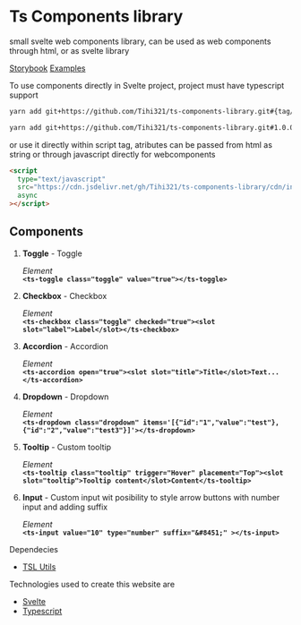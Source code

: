 # Ts Components library

small svelte web components library, can be used as web components through html, or as svelte library

[Storybook](https://tihi321.github.io/ts-components-library/)
[Examples](https://github.com/Tihi321/ts-components-library/blob/main/index.html)

To use components directly in Svelte project, project must have typescript support

```bash
yarn add git+https://github.com/Tihi321/ts-components-library.git#{tag/version}
```

```bash
yarn add git+https://github.com/Tihi321/ts-components-library.git#1.0.0
```

or use it directly within script tag, atributes can be passed from html as string or through javascript directly for webcomponents

```html
<script
  type="text/javascript"
  src="https://cdn.jsdelivr.net/gh/Tihi321/ts-components-library/cdn/index.js"
  async
></script>
```

## Components

1.  **Toggle** - Toggle

    _Element_<br/>
    **`<ts-toggle class="toggle" value="true"></ts-toggle>`**

2.  **Checkbox** - Checkbox

    _Element_<br/>
    **`<ts-checkbox class="toggle" checked="true"><slot slot="label">Label</slot></ts-checkbox>`**

3.  **Accordion** - Accordion

    _Element_<br/>
    **`<ts-accordion open="true"><slot slot="title">Title</slot>Text...</ts-accordion>`**

4.  **Dropdown** - Dropdown

    _Element_<br/>
    **`<ts-dropdown class="dropdown" items='[{"id":"1","value":"test"},{"id":"2","value":"test3"}]'></ts-dropdown>`**

5.  **Tooltip** - Custom tooltip

    _Element_<br/>
    **`<ts-tooltip class="tooltip" trigger="Hover" placement="Top"><slot slot="tooltip">Tooltip content</slot>Content</ts-tooltip>`**

6.  **Input** - Custom input wit posibility to style arrow buttons with number input and adding suffix

    _Element_<br/>
    **`<ts-input value="10" type="number" suffix="&#8451;" ></ts-input>`**

Dependecies

- [TSL Utils](https://www.npmjs.com/package/tsl-utils)

Technologies used to create this website are

- [Svelte](https://svelte.dev/)
- [Typescript](https://www.typescriptlang.org/)
